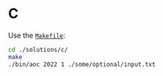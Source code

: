 # C

Use the [`Makefile`](./Makefile):

```bash
cd ./solutions/c/
make
./bin/aoc 2022 1 ./some/optional/input.txt
```
